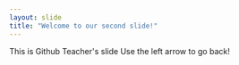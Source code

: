 ```yaml
---
layout: slide
title: "Welcome to our second slide!"
---
```

This is Github Teacher's slide
Use the left arrow to go back!
